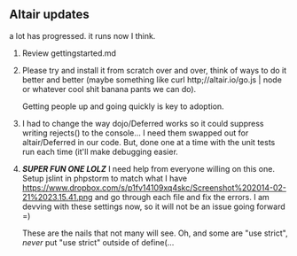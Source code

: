 Altair updates
----

a lot has progressed. it runs now I think.

1. Review gettingstarted.md
2. Please try and install it from scratch over and over, think of ways to do it better and better (maybe something
like curl http;//altair.io/go.js | node or whatever cool shit banana pants we can do).

    Getting people up and going quickly is key to adoption.

3. I had to change the way dojo/Deferred works so it could suppress writing rejects() to the console... I need them
swapped out for altair/Deferred in our code. But, done one at a time with the unit tests run each time (it'll make
 debugging easier.

4. ***SUPER FUN ONE LOLZ*** I need help from everyone willing on this one. Setup jslint in phpstorm to match what I have
https://www.dropbox.com/s/p1fv14109xq4skc/Screenshot%202014-02-21%2023.15.41.png and go through each file and fix
the errors. I am devving with these settings now, so it will not be an issue going forward =)

    These are the nails that not many will see. Oh, and some are "use strict", *never* put "use strict" outside of define(...




